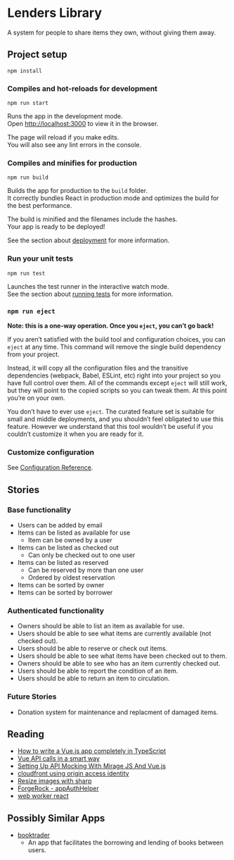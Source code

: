 # Lenders Library

A system for people to share items they own, without giving them away.

## Project setup

```shell
npm install
```

### Compiles and hot-reloads for development

```shell
npm run start
```

Runs the app in the development mode.\
Open [http://localhost:3000](http://localhost:3000) to view it in the browser.

The page will reload if you make edits.\
You will also see any lint errors in the console.

### Compiles and minifies for production

```shell
npm run build
```

Builds the app for production to the `build` folder.\
It correctly bundles React in production mode and optimizes the build for the best performance.

The build is minified and the filenames include the hashes.\
Your app is ready to be deployed!

See the section about [deployment](https://facebook.github.io/create-react-app/docs/deployment) for more information.

### Run your unit tests

```shell
npm run test
```

Launches the test runner in the interactive watch mode.\
See the section about [running tests](https://facebook.github.io/create-react-app/docs/running-tests) for more information.

<!-- ### Run your end-to-end tests

To run them in interactive mode:

```shell
npm run test:e2e
```

To run the tests non-interactively:

```shell
npm run test:e2e:ci
```

### Lints and fixes files

```shell
npm run lint
``` -->

### `npm run eject`

**Note: this is a one-way operation. Once you `eject`, you can’t go back!**

If you aren’t satisfied with the build tool and configuration choices, you can `eject` at any time. This command will remove the single build dependency from your project.

Instead, it will copy all the configuration files and the transitive dependencies (webpack, Babel, ESLint, etc) right into your project so you have full control over them. All of the commands except `eject` will still work, but they will point to the copied scripts so you can tweak them. At this point you’re on your own.

You don’t have to ever use `eject`. The curated feature set is suitable for small and middle deployments, and you shouldn’t feel obligated to use this feature. However we understand that this tool wouldn’t be useful if you couldn’t customize it when you are ready for it.

### Customize configuration

See [Configuration Reference](https://cli.vuejs.org/config/).

## Stories

### Base functionality

- Users can be added by email
- Items can be listed as available for use
  - Item can be owned by a user
- Items can be listed as checked out
  - Can only be checked out to one user
- Items can be listed as reserved
  - Can be reserved by more than one user
  - Ordered by oldest reservation
- Items can be sorted by owner
- Items can be sorted by borrower

### Authenticated functionality

- Owners should be able to list an item as available for use.
- Users should be able to see what items are currently available (not checked out).
- Users should be able to reserve or check out items.
- Users should be able to see what items have been checked out to them.
- Owners should be able to see who has an item currently checked out.
- Users should be able to report the condition of an item.
- Users should be able to return an item to circulation.

### Future Stories

- Donation system for maintenance and replacment of damaged items.

## Reading

- [How to write a Vue.js app completely in TypeScript](https://blog.logrocket.com/how-to-write-a-vue-js-app-completely-in-typescript/)
- [Vue API calls in a smart way](https://medium.com/canariasjs/vue-api-calls-in-a-smart-way-8d521812c322)
- [Setting Up API Mocking With Mirage JS And Vue.js](https://www.smashingmagazine.com/2020/02/api-mocking-mirage-vue-javascript/)
- [cloudfront using origin access identity](https://www.thecuriousdev.com/blog/2019/cloudfront-using-origin-access-identity/)
- [Resize images with sharp](https://www.npmjs.com/package/sharp)
- [ForgeRock - appAuthHelper](https://github.com/ForgeRock/appAuthHelper)
- [web worker react](https://javascript.plainenglish.io/web-worker-in-react-9b2efafe309c)

## Possibly Similar Apps

- [booktrader](https://github.com/joops75/booktrader)
  - An app that facilitates the borrowing and lending of books between users.
